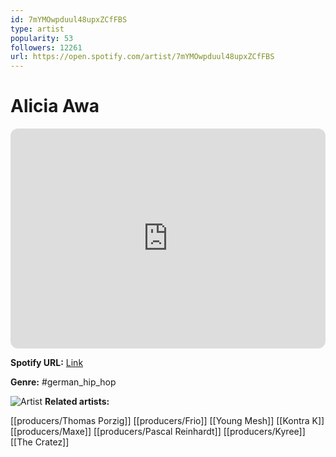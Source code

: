 ```yaml
---
id: 7mYMOwpduul48upxZCfFBS
type: artist
popularity: 53
followers: 12261
url: https://open.spotify.com/artist/7mYMOwpduul48upxZCfFBS
---
```

# Alicia Awa

<iframe style="border-radius:12px" src="https://open.spotify.com/embed/artist/7mYMOwpduul48upxZCfFBS" width="100%" height="352" frameBorder="0" allowfullscreen="" allow="autoplay; clipboard-write; encrypted-media; fullscreen; picture-in-picture" loading="lazy"></iframe>

**Spotify URL:** [Link](https://open.spotify.com/artist/7mYMOwpduul48upxZCfFBS)

**Genre:**  #german_hip_hop

![Artist](https://i.scdn.co/image/ab6761610000e5eb6a6fc760dd3de0863827bed4)
**Related artists:**

[[producers/Thomas Porzig]]
[[producers/Frio]]
[[Young Mesh]]
[[Kontra K]]
[[producers/Maxe]]
[[producers/Pascal Reinhardt]]
[[producers/Kyree]]
[[The Cratez]]
